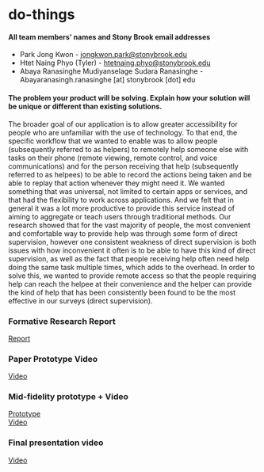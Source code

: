 # do-things

#### All team members' names and Stony Brook email addresses 

+ Park Jong Kwon - jongkwon.park@stonybrook.edu
+ Htet Naing Phyo (Tyler) - htetnaing.phyo@stonybrook.edu
+ Abaya Ranasinghe Mudiyanselage Sudara Ranasinghe - Abayaranasingh.ranasinghe [at] stonybrook [dot] edu

#### The problem your product will be solving. Explain how your solution will be unique or different than existing solutions.

The broader goal of our application is to allow greater accessibility for people who are unfamiliar with the use of technology. To that end, the specific workflow that we wanted to enable was to allow people (subsequently referred to as helpers) to remotely help someone else with tasks on their phone (remote viewing, remote control, and voice communications) and for the person receiving that help (subsequently referred to as helpees) to be able to record the actions being taken and be able to replay that action whenever they might need it. We wanted something that was universal, not limited to certain apps or services, and that had the flexibility to work across applications. And we felt that in general it was a lot more productive to provide this service instead of aiming to aggregate or teach users through traditional methods.
Our research showed that for the vast majority of people, the most convenient and comfortable way to provide help was through some form of direct supervision, however one consistent weakness of direct supervision is both issues with how inconvenient it often is to be able to have this kind of direct supervision, as well as the fact that people receiving help often need help doing the same task multiple times, which adds to the overhead.
In order to solve this, we wanted to provide remote access so that the people requiring help can reach the helpee at their convenience and the helper can provide the kind of help that has been consistently been found to be the most effective in our surveys (direct supervision).

### Formative Research Report ###
[Report](https://github.com/sudara999/Do-Things/blob/master/User%20Research/Do-Things%20Formative%20Research.pdf)

### Paper Prototype Video ###
[Video](https://drive.google.com/file/d/1q61lLPtI8YvnFgHM9qoRaOm8hfHbAdQk/view)

### Mid-fidelity prototype + Video
[Prototype](https://www.figma.com/file/JuAICXW3Js3UEXYbXsNnz3/Do-Things?node-id=0%3A1) <br>
[Video](https://github.com/sudara999/Do-Things/blob/appDev/User%20Research/Do-Things%20Mid%20Fidelity%20Prototype%20Video.mp4)

### Final presentation video ###
[Video](https://youtu.be/FqP9EIrZ2jE)

